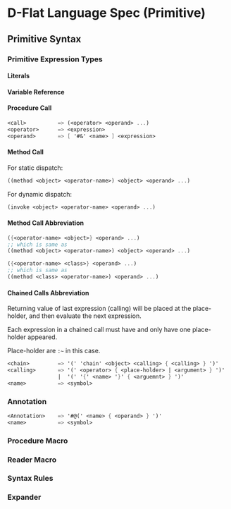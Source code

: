 # D-Flat Language Spec (Primitive)

## Primitive Syntax

### Primitive Expression Types

#### Literals

#### Variable Reference

#### Procedure Call

``` scheme
<call>          => (<operator> <operand> ...)
<operator>      => <expression>
<operand>       => [ '#&' <name> ] <expression>
```

#### Method Call

For static dispatch:

``` scheme
((method <object> <operator-name>) <object> <operand> ...)
```

For dynamic dispatch:

``` scheme
(invoke <object> <operator-name> <operand> ...)
```

#### Method Call Abbreviation

``` scheme
({<operator-name> <object>} <operand> ...)
;; which is same as
((method <object> <operator-name>) <object> <operand> ...)

({<operator-name> <class>} <operand> ...)
;; which is same as
((method <class> <operator-name>) <operand> ...)
```

#### Chained Calls Abbreviation

Returning value of last expression (calling) will be placed at the place-holder,
and then evaluate the next expression.

Each expression in a chained call must have and only have one place-holder appeared.

Place-holder are `:~` in this case.

``` scheme
<chain>         => '(' 'chain' <object> <calling> { <calling> } ')'
<calling>       => '(' <operator> { <place-holder> | <argument> } ')'
                |  '(' '{' <name> '}' { <arguemnt> } ')'
<name>          => <symbol>
```

### Annotation

``` scheme
<Annotation>    => '#@(' <name> { <operand> } ')'
<name>          => <symbol>
```

### Procedure Macro

### Reader Macro

### Syntax Rules

### Expander
